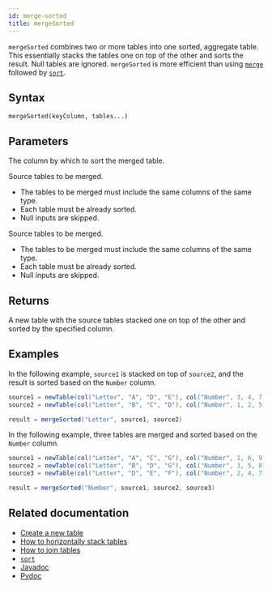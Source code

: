 ```yaml
---
id: merge-sorted
title: mergeSorted
---
```


`mergeSorted` combines two or more tables into one sorted, aggregate table. This essentially stacks the tables one on top of the other and sorts the result. Null tables are ignored. `mergeSorted` is more efficient than using [`merge`](./merge.md) followed by [`sort`](../sort/sort.md).

## Syntax

```
mergeSorted(keyColumn, tables...)
```

## Parameters

<ParamTable>
<Param name="keyColumn" type="String">

The column by which to sort the merged table.

</Param>
<Param name="tables" type="Table...">

Source tables to be merged.

- The tables to be merged must include the same columns of the same type.
- Each table must be already sorted.
- Null inputs are skipped.

</Param>
<Param name="tables" type="Collection<Table>">

Source tables to be merged.

- The tables to be merged must include the same columns of the same type.
- Each table must be already sorted.
- Null inputs are skipped.

</Param>
</ParamTable>

## Returns

A new table with the source tables stacked one on top of the other and sorted by the specified column.

## Examples

In the following example, `source1` is stacked on top of `source2`, and the result is sorted based on the `Number` column.

```groovy order=source1,source2,result
source1 = newTable(col("Letter", "A", "D", "E"), col("Number", 3, 4, 7))
source2 = newTable(col("Letter", "B", "C", "D"), col("Number", 1, 2, 5))

result = mergeSorted("Letter", source1, source2)
```

In the following example, three tables are merged and sorted based on the `Number` column.

```groovy order=source1,source2,source3,result
source1 = newTable(col("Letter", "A", "C", "G"), col("Number", 1, 6, 9))
source2 = newTable(col("Letter", "B", "D", "G"), col("Number", 3, 5, 8))
source3 = newTable(col("Letter", "D", "E", "F"), col("Number", 2, 4, 7))

result = mergeSorted("Number", source1, source2, source3)
```

## Related documentation

- [Create a new table](../../../how-to-guides/new-table.md)
- [How to horizontally stack tables](../../../how-to-guides/merge-tables.md)
- [How to join tables](../../../how-to-guides/joins-overview.md)
- [`sort`](../sort/sort.md)
- [Javadoc](<https://deephaven.io/core/javadoc/io/deephaven/engine/util/TableTools.html#mergeSorted(java.lang.String,io.deephaven.engine.table.Table...)>)
- [Pydoc](https://deephaven.io/core/pydoc/code/deephaven.TableTools.html?highlight=merge#deephaven.TableTools.mergeSorted)
